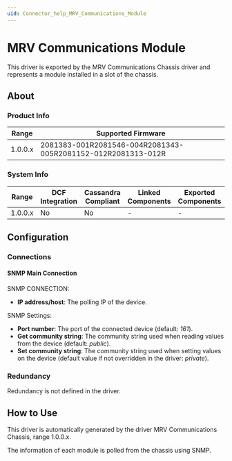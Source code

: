 ```yaml
---
uid: Connector_help_MRV_Communications_Module
---
```


# MRV Communications Module

This driver is exported by the MRV Communications Chassis driver and represents a module installed in a slot of the chassis.

## About

### Product Info

| **Range** | **Supported Firmware**                                       |
|-----------|--------------------------------------------------------------|
| 1.0.0.x   | 2081383-001R2081546-004R2081343-005R2081152-012R2081313-012R |

### System Info

| **Range** | **DCF Integration** | **Cassandra Compliant** | **Linked Components** | **Exported Components** |
|-----------|---------------------|-------------------------|-----------------------|-------------------------|
| 1.0.0.x   | No                  | No                      | \-                    | \-                      |

## Configuration

### Connections

#### SNMP Main Connection

SNMP CONNECTION:

- **IP address/host**: The polling IP of the device.

SNMP Settings:

- **Port number**: The port of the connected device (default: *161*).
- **Get community string**: The community string used when reading values from the device (default: *public*).
- **Set community string**: The community string used when setting values on the device (default value if not overridden in the driver: *private*).

### Redundancy

Redundancy is not defined in the driver.

## How to Use

This driver is automatically generated by the driver MRV Communications Chassis, range 1.0.0.x.

The information of each module is polled from the chassis using SNMP.
